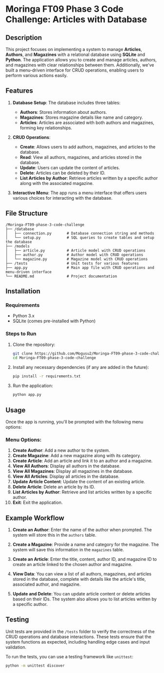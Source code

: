 # Moringa FT09 Phase 3 Code Challenge: Articles with Database

## Description
This project focuses on implementing a system to manage **Articles**, **Authors**, and **Magazines** with a relational database using **SQLite** and **Python**. The application allows you to create and manage articles, authors, and magazines with clear relationships between them. Additionally, we’ve built a menu-driven interface for CRUD operations, enabling users to perform various actions easily.

## Features
1. **Database Setup**: The database includes three tables:
   - **Authors**: Stores information about authors.
   - **Magazines**: Stores magazine details like name and category.
   - **Articles**: Articles are associated with both authors and magazines, forming key relationships.

2. **CRUD Operations**:
   - **Create**: Allows users to add authors, magazines, and articles to the database.
   - **Read**: View all authors, magazines, and articles stored in the database.
   - **Update**: Users can update the content of articles.
   - **Delete**: Articles can be deleted by their ID.
   - **List Articles by Author**: Retrieve articles written by a specific author along with the associated magazine.

3. **Interactive Menu**: The app runs a menu interface that offers users various choices for interacting with the database.

## File Structure

```
/Moringa-FT09-phase-3-code-challenge
├── /database
│   ├── connection.py       # Database connection string and methods
│   └── setup.py            # SQL queries to create tables and setup the database
├── /models
│   ├── article.py          # Article model with CRUD operations
│   ├── author.py           # Author model with CRUD operations
│   └── magazine.py         # Magazine model with CRUD operations
├── /tests                  # Unit tests for various features
├── app.py                  # Main app file with CRUD operations and menu-driven interface
└── README.md               # Project documentation
```

## Installation

### Requirements
- Python 3.x
- SQLite (comes pre-installed with Python)

### Steps to Run
1. Clone the repository:
   ```bash
   git clone https://github.com/Mogusu2/Moringa-FT09-phase-3-code-challenge.git
   cd Moringa-FT09-phase-3-code-challenge
   ```

2. Install any necessary dependencies (if any are added in the future):
   ```bash
   pip install -r requirements.txt
   ```

3. Run the application:
   ```bash
   python app.py
   ```

## Usage

Once the app is running, you'll be prompted with the following menu options:

### Menu Options:
1. **Create Author**: Add a new author to the system.
2. **Create Magazine**: Add a new magazine along with its category.
3. **Create Article**: Add an article and link it to an author and a magazine.
4. **View All Authors**: Display all authors in the database.
5. **View All Magazines**: Display all magazines in the database.
6. **View All Articles**: Display all articles in the database.
7. **Update Article Content**: Update the content of an existing article.
8. **Delete Article**: Delete an article by its ID.
9. **List Articles by Author**: Retrieve and list articles written by a specific author.
10. **Exit**: Exit the application.

## Example Workflow

1. **Create an Author**: 
   Enter the name of the author when prompted. The system will store this in the `authors` table.

2. **Create a Magazine**: 
   Provide a name and category for the magazine. The system will save this information in the `magazines` table.

3. **Create an Article**: 
   Enter the title, content, author ID, and magazine ID to create an article linked to the chosen author and magazine.

4. **View Data**: 
   You can view a list of all authors, magazines, and articles stored in the database, complete with details like the article's title, associated author, and magazine.

5. **Update and Delete**: 
   You can update article content or delete articles based on their IDs. The system also allows you to list articles written by a specific author.

## Testing

Unit tests are provided in the `/tests` folder to verify the correctness of the CRUD operations and database interactions. These tests ensure that the system functions as expected, including handling edge cases and input validation.

To run the tests, you can use a testing framework like `unittest`:
```bash
python -m unittest discover
```
